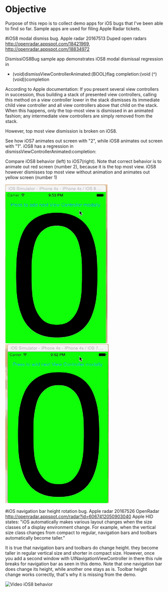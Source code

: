 # Objective
Purpose of this repo is to collect demo apps for iOS bugs that I've been able to find so far.
Sample apps are used for filing Apple Radar tickets.

#iOS8 modal dismiss bug. 
Apple radar 20167513
Duped open radars http://openradar.appspot.com/18421969, http://openradar.appspot.com/18834972

DismissiOS8Bug sample app demonstrates iOS8 modal dismissal regression in
- (void)dismissViewControllerAnimated:(BOOL)flag
                           completion:(void (^)(void))completion

According to Apple documentation:
If you present several view controllers in succession,
thus building a stack of presented view controllers,
calling this method on a view controller lower in the stack
dismisses its immediate child view controller and
all view controllers above that child on the stack.
When this happens, only the top-most view is dismissed in an animated fashion;
any intermediate view controllers are simply removed from the stack.

However, top most view dismission is broken on iOS8.
                           
See how iOS7 animates out screen with "2", while iOS8 animates out screen with "1". 
iOS8 has a regression in dismissViewControllerAnimated:completion:

Compare iOS8 behavior (left) to iOS7(right). Note that correct behavior is to animate out red screen (number 2), because it is the top most view. iOS8 however dismisses top most view without animation and animates out yellow screen (number 1)

![Video iOS8 behavior](iOS8_modal_dismiss_bug/iOS8_modal_dismissal_bug.gif) ![Video iOS7 behavior](iOS8_modal_dismiss_bug/iOS7_modal_dismissal_expected_behavior.gif)


#iOS navigation bar height rotation bug. 
Apple radar 20167526
OpenRadar http://openradar.appspot.com/radar?id=6067412050903040
Apple HID states: "iOS automatically makes various layout changes when the size classes of a display environment change. For example, when the vertical size class changes from compact to regular, navigation bars and toolbars automatically become taller."

It is true that navigation bars and toolbars do change height. they become taller in regular vertical size and shorter in compact size.
However, once you add a second window with UINavigationViewController in there this rule breaks for navigation bar as seen in this demo.
Note that one navigation bar does change its height, while another one stays as is.
Toolbar height change works correctly, that's why it is missing from the demo.

![Video iOS8 behavior](iOS8_navigation_bar_height_bug/iOSNavigationBarHeightBug.gif)
